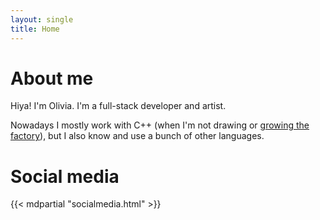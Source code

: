 ```yaml
---
layout: single
title: Home
---
```



# About me

Hiya! I'm Olivia. I'm a full-stack developer and artist. 

Nowadays I mostly work with C++ (when I'm not drawing or [growing the factory](https://factorio.com)), but I also know and use a bunch of other languages.

# Social media

{{< mdpartial "socialmedia.html" >}}
